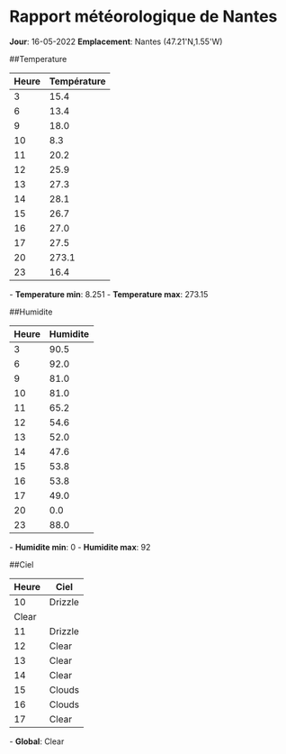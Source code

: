 # Rapport météorologique de Nantes 

**Jour**: 16-05-2022 
**Emplacement**: Nantes (47.21'N,1.55'W)

##Temperature

| Heure | Température |
|----------|------------|
|   3      |  15.4      |
|   6      |  13.4      |
|   9      |  18.0      |
|  10      |   8.3      |
|  11      |  20.2      |
|  12      |  25.9      |
|  13      |  27.3      |
|  14      |  28.1      |
|  15      |  26.7      |
|  16      |  27.0      |
|  17      |  27.5      |
|  20      | 273.1      |
|  23      |  16.4      |
\- **Temperature min**: 8.251
\- **Temperature max**: 273.15


##Humidite

| Heure | Humidite |
|----------|------------|
|   3      |  90.5      |
|   6      |  92.0      |
|   9      |  81.0      |
|  10      |  81.0      |
|  11      |  65.2      |
|  12      |  54.6      |
|  13      |  52.0      |
|  14      |  47.6      |
|  15      |  53.8      |
|  16      |  53.8      |
|  17      |  49.0      |
|  20      |   0.0      |
|  23      |  88.0      |
\- **Humidite min**: 0
\- **Humidite max**: 92


##Ciel

| Heure | Ciel |
|----------|------------|
|  10      |Drizzle
Clear      |
|  11      |Drizzle      |
|  12      | Clear      |
|  13      | Clear      |
|  14      | Clear      |
|  15      |Clouds      |
|  16      |Clouds      |
|  17      | Clear      |
\- **Global**: Clear
